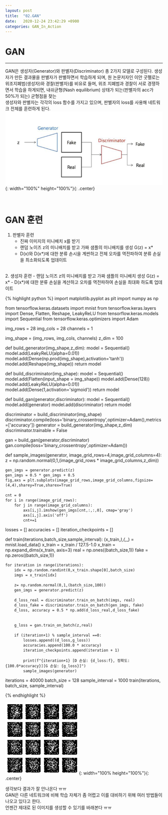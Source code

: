 ```yaml
---
layout: post
title:  "02.GAN"
date:   2020-12-24 23:42:29 +0900
categories: GAN_In_Action
---
```


# GAN
---
GAN은 생성자(Generator)와 판별자(Discriminator) 총 2가지 모델로 구성된다. 생성자가 만든 결과물을 판별자가 판별하면서 학습하게 되며, 원 논문저자인 이안 굿펠로는 위조지폐범(생성자)와 경찰(판별자)를 비유로 들며, 위조 지폐범과 경찰이 서로 경쟁하면서 학습을 하게되면, 내쉬균형(Nash equilibrium) 상태가 
되는(판별자의 acc가 50%가 되는) 균형점을 찾는
<br>
생성자와 판별자는 각각의 loss 함수를 가지고 있으며, 판별자의 loss를 사용해 네트워크 전체를 훈련하게 된다.
<br>
 ![image](/public/img/gan.png){: width="100%" height="100%"}{: .center}

<br>

# GAN 훈련 

1. 판별자 훈련
    - 진짜 이미지의 미니배치 x를 받기
    - 랜덤 노이즈 z의 미니배치를 받고 가짜 샘플의 미니배치를 생성 G(z) = x*
    -  D(x)와 D(x*)에 대한 분류 손시을 계싼하고 전체 오차를 역전파하여 분류 손실을 최소화되도록 업데이트
<br>
2. 생성자 훈련
    - 랜덤 노이즈 z의 미니배치를 받고 가짜 샘플의 미니배치 생성 G(z) = x*
    - D(x*)에 대한 분류 손실을 계산하고 오차를 역전파하여 손실을 최대화 하도록 업데이트
 
{% highlight python %}
import matplotlib.pyplot as plt
import numpy as np

from tensorflow.keras.datasets import mnist
from tensorflow.keras.layers import Dense, Flatten, Reshape, LeakyReLU
from tensorflow.keras.models import Sequential
from tensorflow.keras.optimizers import Adam

img_rows = 28
img_cols = 28
channels = 1

img_shape = (img_rows, img_cols, channels)
z_dim = 100

def build_generator(img_shape,z_dim):
    model = Sequential()
    model.add(LeakyReLU(alpha=0.01))
    model.add(Dense(np.prod(img_shape),activation='tanh'))
    model.add(Reshape(img_shape))
    return model

def build_discriminator(img_shape):
    model = Sequential()
    model.add(Flatten(input_shape = img_shape))
    model.add(Dense(128))
    model.add(LeakyReLU(alpha=0.01))
    model.add(Dense(1,activation='sigmoid'))
    return model

def build_gan(generator,discriminator):
    model = Sequential()
    model.add(generator)
    model.add(discriminator)
    return model

discriminator = build_discriminator(img_shape)
discriminator.compile(loss='binary_crossentropy',optimizer=Adam(),metrics=['accuracy'])
generator = build_generator(img_shape,z_dim)
discriminator.trainable = False

gan = build_gan(generator,discriminator)
gan.compile(loss='binary_crossentropy',optimizer=Adam())

def sample_images(generator, image_grid_rows=4,image_grid_columns=4):
    z = np.random.normal(0,1,(image_grid_rows * image_grid_columns,z_dim))
    
    gen_imgs = generator.predict(z)
    gen_imgs = 0.5 * gen_imgs + 0.5
    fig,axs = plt.subplots(image_grid_rows,image_grid_columns,figsize=(4,4),sharey=True,sharex=True)
    
    cnt = 0
    for i in range(image_grid_rows):
        for j in range(image_grid_columns):
            axs[i,j].imshow(gen_imgs[cnt,:,:,0], cmap='gray')
            axs[i,j].axis('off')
            cnt+=1

losses = []
accuracies = []
iteration_checkpoints = []

def train(iterations,batch_size,sample_interval):
    (x_train,_),(_,_) = mnist.load_data()
    x_train = x_train / 127.5-1.0
    x_train = np.expand_dims(x_train, axis=3)
    real = np.ones((batch_size,1))
    fake = np.zeros((batch_size,1))
    
    for iteration in range(iterations):
        idx = np.random.randint(0,x_train.shape[0],batch_size)
        imgs = x_train[idx]
        
        z= np.random.normal(0,1,(batch_size,100))
        gen_imgs = generator.predict(z)

        d_loss_real = discriminator.train_on_batch(imgs, real)
        d_loss_fake = discriminator.train_on_batch(gen_imgs, fake)
        d_loss, accuracy = 0.5 * np.add(d_loss_real,d_loss_fake)
        
        
        g_loss = gan.train_on_batch(z,real)
        
        if (iteration+1) % sample_interval ==0:
            losses.append((d_loss,g_loss))
            accuracies.append(100.0 * accuracy)
            iteration_checkpoints.append(iteration + 1)
            
            print(f"{iteration+1} [D 손실: {d_loss:f}, 정확도: {100.0*accuracy}][G 손실: {g_loss}]")
            sample_images(generator)

iterations = 40000
batch_size = 128
sample_interval = 1000
train(iterations, batch_size, sample_interval)

 {% endhighlight %}

 ![image](/public/img/gan_result.png){: width="100% height="100%"}{: .center}

 생각보다 결과가 잘 안나온다 ㅠㅠ  
 GAN은 다른 네트워크에 비해 학습 자체가 좀 어렵고 이를 대비하기 위해 여러 방법들이 나오고 있다고 한다.  
 언젠간 제대로 된 이미지를 생성할 수 있기를 바래본다 ㅠㅠ  
